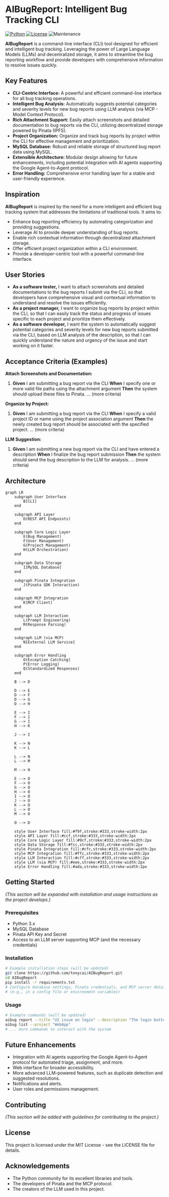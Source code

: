 # AIBugReport: Intelligent Bug Tracking CLI

[![Python](https://img.shields.io/badge/Python-3.x-blue.svg)](https://www.python.org/)
[![License](https://img.shields.io/badge/License-MIT-yellow.svg)](https://opensource.org/licenses/MIT)
![Maintenance](https://img.shields.io/badge/Maintained-Yes-green.svg)

**AIBugReport** is a command-line interface (CLI) tool designed for efficient and intelligent bug tracking. Leveraging the power of Large Language Models (LLMs) and decentralized storage, it aims to streamline the bug reporting workflow and provide developers with comprehensive information to resolve issues quickly.

## Key Features

* **CLI-Centric Interface:** A powerful and efficient command-line interface for all bug tracking operations.
* **Intelligent Bug Analysis:** Automatically suggests potential categories and severity levels for new bug reports using LLM analysis (via MCP - Model Context Protocol).
* **Rich Attachment Support:** Easily attach screenshots and detailed documentation to bug reports via the CLI, utilizing decentralized storage powered by Pinata (IPFS).
* **Project Organization:** Organize and track bug reports by project within the CLI for effective management and prioritization.
* **MySQL Database:** Robust and reliable storage of structured bug report data using MySQL.
* **Extensible Architecture:** Modular design allowing for future enhancements, including potential integration with AI agents supporting the Google Agent-to-Agent protocol.
* **Error Handling:** Comprehensive error handling layer for a stable and user-friendly experience.

## Inspiration

**AIBugReport** is inspired by the need for a more intelligent and efficient bug tracking system that addresses the limitations of traditional tools. It aims to:

* Enhance bug reporting efficiency by automating categorization and providing suggestions.
* Leverage AI to provide deeper understanding of bug reports.
* Enable rich contextual information through decentralized attachment storage.
* Offer efficient project organization within a CLI environment.
* Provide a developer-centric tool with a powerful command-line interface.

## User Stories

* **As a software tester,** I want to attach screenshots and detailed documentations to the bug reports I submit via the CLI, so that developers have comprehensive visual and contextual information to understand and resolve the issues efficiently.
* **As a project manager,** I want to organize bug reports by project within the CLI, so that I can easily track the status and progress of issues specific to each project and prioritize them effectively.
* **As a software developer,** I want the system to automatically suggest potential categories and severity levels for new bug reports submitted via the CLI, based on LLM analysis of the description, so that I can quickly understand the nature and urgency of the issue and start working on it faster.

## Acceptance Criteria (Examples)

**Attach Screenshots and Documentation:**

1.  **Given** I am submitting a bug report via the CLI
    **When** I specify one or more valid file paths using the attachment argument
    **Then** the system should upload these files to Pinata.
    ... (more criteria)

**Organize by Project:**

1.  **Given** I am submitting a bug report via the CLI
    **When** I specify a valid project ID or name using the project association argument
    **Then** the newly created bug report should be associated with the specified project.
    ... (more criteria)

**LLM Suggestion:**

1.  **Given** I am submitting a new bug report via the CLI and have entered a description
    **When** I finalize the bug report submission
    **Then** the system should send the bug description to the LLM for analysis.
    ... (more criteria)

## Architecture

```mermaid
graph LR
    subgraph User Interface
        B[CLI]
    end

    subgraph API Layer
        D(REST API Endpoints)
    end

    subgraph Core Logic Layer
        E(Bug Management)
        F(User Management)
        G(Project Management)
        H(LLM Orchestration)
    end

    subgraph Data Storage
        I[MySQL Database]
    end

    subgraph Pinata Integration
        J(Pinata SDK Interaction)
    end

    subgraph MCP Integration
        K(MCP Client)
    end

    subgraph LLM Interaction
        L(Prompt Engineering)
        M(Response Parsing)
    end

    subgraph LLM (via MCP)
        N[External LLM Service]
    end

    subgraph Error Handling
        O(Exception Catching)
        P(Error Logging)
        Q(Standardized Responses)
    end

    B --> D

    D --> E
    D --> F
    D --> G
    D --> H

    E --> I
    F --> I
    G --> I
    H --> K

    J --> I

    K --> N
    K --> L

    L --> N
    L --> M

    M --> H

    E --> O
    F --> O
    G --> O
    H --> O
    I --> O
    J --> O
    K --> O
    L --> O
    M --> O

    O --> D

    style User Interface fill:#f9f,stroke:#333,stroke-width:2px
    style API Layer fill:#ccf,stroke:#333,stroke-width:2px
    style Core Logic Layer fill:#9cf,stroke:#333,stroke-width:2px
    style Data Storage fill:#fcc,stroke:#333,stroke-width:2px
    style Pinata Integration fill:#cfc,stroke:#333,stroke-width:2px
    style MCP Integration fill:#ffc,stroke:#333,stroke-width:2px
    style LLM Interaction fill:#cff,stroke:#333,stroke-width:2px
    style LLM (via MCP) fill:#eee,stroke:#333,stroke-width:2px
    style Error Handling fill:#ada,stroke:#333,stroke-width:2px
```

## Getting Started

*(This section will be expanded with installation and usage instructions as the project develops.)*

### Prerequisites

  * Python 3.x
  * MySQL Database
  * Pinata API Key and Secret
  * Access to an LLM server supporting MCP (and the necessary credentials)

### Installation

```bash
# Example installation steps (will be updated)
git clone https://github.com/tonycai/AIBugReport.git
cd AIBugReport
pip install -r requirements.txt
# Configure database settings, Pinata credentials, and MCP server details
# (e.g., in a config file or environment variables)
```

### Usage

```bash
# Example commands (will be updated)
aibug report --title "UI issue on login" --description "The login button is not working..." --attach screenshot.png
aibug list --project "WebApp"
# ... more commands to interact with the system
```

## Future Enhancements

  * Integration with AI agents supporting the Google Agent-to-Agent protocol for automated triage, assignment, and more.
  * Web interface for broader accessibility.
  * More advanced LLM-powered features, such as duplicate detection and suggested resolutions.
  * Notifications and alerts.
  * User roles and permissions management.

## Contributing

*(This section will be added with guidelines for contributing to the project.)*

## License

This project is licensed under the MIT License - see the LICENSE file for details.

## Acknowledgements

  * The Python community for its excellent libraries and tools.
  * The developers of Pinata and the MCP protocol.
  * The creators of the LLM used in this project.